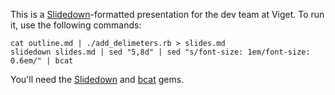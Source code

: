This is a [Slidedown][]-formatted presentation for the dev team at Viget. To run it, use the following commands:

    cat outline.md | ./add_delimeters.rb > slides.md
    slidedown slides.md | sed "5,8d" | sed "s/font-size: 1em/font-size: 0.6em/" | bcat

You'll need the [Slidedown][] and [bcat][] gems.

[bcat]: http://rtomayko.github.com/bcat/
[slidedown]: https://github.com/nakajima/slidedown

